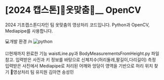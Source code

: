 # [2024 캡스톤]👕옷맞춤👖__ OpenCV
2024 기초캡스톤디자인 팀 옷맞춤의 영상처리 코드입니다. 
Python과 OpenCV, Mediapipe를 사용합니다.

💻개발 환경
/n ![python](https://img.shields.io/badge/python-3776AB?style=for-the-badge&logo=python&logoColor=3776AB)

☑현재까지 완료한 기능
waistLine.py과 BodyMeasurementsFromHeight.py 파일 참고.
입력받은 사진과 키 정보를 바탕으로 신체치수(허리둘레,팔길이,다리길이) 측정
입력받은 사진에서 Mediapipe로 처리된 어깨와 엉덩이 영역을 기반으로 허리 위치 찾기
👫영상처리 팀
유지원
김아연
송성민
